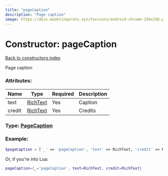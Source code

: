 ```yaml
---
title: "pageCaption"
description: "Page caption"
image: https://docs.madelineproto.xyz/favicons/android-chrome-256x256.png
---
```

# Constructor: pageCaption  
[Back to constructors index](index.md)



Page caption

### Attributes:

| Name     |    Type       | Required | Description |
|----------|---------------|----------|-------------|
|text|[RichText](../types/RichText.md) | Yes|Caption|
|credit|[RichText](../types/RichText.md) | Yes|Credits|



### Type: [PageCaption](../types/PageCaption.md)


### Example:

```php
$pageCaption = ['_' => 'pageCaption', 'text' => RichText, 'credit' => RichText];
```  


Or, if you're into Lua:

```lua
pageCaption={_='pageCaption', text=RichText, credit=RichText}

```


